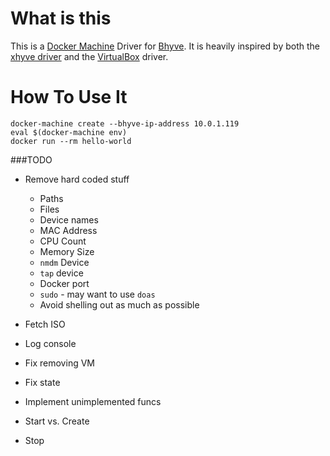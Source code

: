 # What is this

This is a [Docker Machine](https://docs.docker.com/machine/overview/) Driver for [Bhyve](http://bhyve.org/). It is
heavily inspired by both the [xhyve driver](https://github.com/machine-drivers/docker-machine-driver-xhyve) and the [VirtualBox](https://github.com/docker/machine/tree/master/drivers/virtualbox) driver.

# How To Use It

```
docker-machine create --bhyve-ip-address 10.0.1.119
eval $(docker-machine env)
docker run --rm hello-world
```

###TODO

* Remove hard coded stuff
    * Paths
    * Files
    * Device names
    * MAC Address
    * CPU Count
    * Memory Size
    * `nmdm` Device
    * `tap` device
    * Docker port
    * `sudo` - may want to use `doas`
    * Avoid shelling out as much as possible

* Fetch ISO
* Log console
* Fix removing VM
* Fix state
* Implement unimplemented funcs
* Start vs. Create
* Stop
